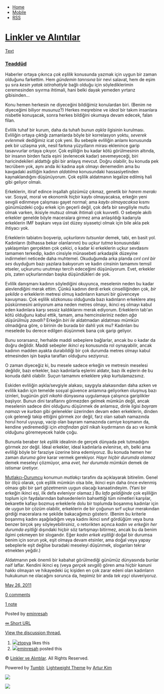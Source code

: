 -   [Home](/)
-   [Mobile](/mobile)
-   [RSS](http://eminresah.tumblr.com/rss)

[Linkler ve Alıntılar](/)
=========================

[Text](http://eminresah.tumblr.com/post/5858985273/teaddud)

### [Teaddüd](http://eminresah.tumblr.com/post/5858985273/teaddud)

Haberler ortaya çıkınca *çok eşlilik* konusunda yazmak için uygun bir
zaman olduğunu farkettim. Hem *gündemin tanrısına* bir nevi salavat, hem
de eşim şu sıra *kesin yatak istirahatiyle* bağlı olduğu için
söylediklerimin ceremesinden sıyırma ihtimali, hani belki dayak yemeden
yırtarız gibisinden…

Konu hemen herkesin ne diyeceğini bildiğimiz konulardan biri. (Benim ne
diyeceğimi biliyor musunuz?) Herkes meşrebine ve *ideal* bir takım
insanlara nisbetle konuşacak, sonra herkes bildiğini okumaya devam
edecek, falan filan.

Evlilik tuhaf bir kurum, daha da tuhafı bunun *aşkla* ilgisinin
kurulması. Evliliğin ortaya çıktığı zamanlarda böyle bir korrelasyon
yoktu, *severek evlenmek* dediğimiz icat çok yeni. Bu sebeple evliliğin
anlamı konusunda pek bir uzlaşma yok, nesil farkına yüzyılların mirası
eklenince garip tasavvurlar ortaya çıkıyor. Çok eşliliğin bu kadar kötü
görülmesinin altında, bir insanın birden fazla eşini (evlenecek kadar)
sevemeyeceği, biri haricindekileri aldattığı gibi bir anlayış mevcut.
Doğru olabilir, bu konuda pek tecrübem yok, aynı anda iki kadına aşık
olmayı denemedim ama bu kavgadaki asitliğin kadının *aldatılma*
konusundaki hassasiyetinden kaynaklandığını düşünüyorum. Çok eşlilik
aldatmanın legalize edilmiş hali gibi geliyor olmalı.

Erkeklerin, itiraf edince inşallah gözümüz çıkmaz, genetik bir *harem
merakı* var. Sosyal, moral ve ekonomik hiçbir kaybı olmayacaksa, erkeğin
yeni sevgili edinmeye çalışması gayet normal; ama *kaybı olmayacaksa*
kısmı günümüzdeki çoğu erkek için geçerli değil, çok defa bir sevgiliyle
mutlu olmak varken, ikisiyle mutsuz olmak ihtimali çok kuvvetli. O
sebeple akıllı erkekler genelde böyle maceralara girmez ama anlaşıldığı
kadarıyla erkeklerin IMF başkanı veya üst düzey siyasetçi olmak için
bile akla pek ihtiyacı yok.

Erkeklerin tabiatını boşverip, *uçkurlarını tutsunlar* demek, tabi, en
basit yol. Kadınların (bilhassa bekar olanlarının) bu *uçkur tutma*
konusundaki yaklaşımları gerçekten çok çekici, o kadar ki erkeklerin
uçkur sevdasını tamamen terkedip, kadın cinsiyle münasebeti arkadaşlık
düzeyine indirmeleri neticede daha muhtemel. Okuduğumda arka planda
*cırıl cırıl bir ses* duyduğum bazı yazılara bakıyorum ve kadın cinsinin
tamamını temsil etseler, uçkurumu unutmayı tercih edeceğimi düşünüyorum.
Evet, erkekler pis, zaten uçkurlarından başka düşündükleri de yok.

Evlilik danışmanı kadının söylediğini okuyunca, meselenin neden bu kadar
alevlendiğini merak ettim. Çünkü kadının derdi erkek cinselliğinden çok,
*bir şekilde* o erkeklerin metresi olmuş kadınların kanuni bir güvenceye
kavuşması. Çok eşlilik sözkonusu olduğunda bazı kadınların erkeklere
ateş püskürmesini anlıyorum ama neden metres olmayı, ikinci eş olmayı
kabul eden kadınlara karşı sessiz kaldıklarını merak ediyorum.
Erkeklerin tab'an kötü olduğunu kabul ettik, tamam, ama hemcinsleriniz
neden *ağa düşürülmüş zavallı?* Erkeğin *biri ile* aldatmadan aldatması
mümkün olmadığına göre, o birinin de burada bir dahli yok mu? Kadınları
bu meselede bu derece edilgen düşünmek bana çok garip geliyor.

Bunu sorarsanız, herhalde maddi sebeplere bağlarlar, ancak bu o kadar da
doğru değildir. Maddi sebepler *ikinci eş* konusunda rol oynayabilir,
ancak kadının madden ayakta durabildiği bir çok durumda metres olmayı
kabul etmesinden işin başka tarafları olduğunu seziyoruz.

O zaman diyeceğiz ki, bu mesele sadece erkeğin ve metresin meselesi
değildir, bazı erkekler, bazı kadınlarla eşlerini aldatır, bazı ilk
eşlerin de bu konuda dahli olabilir. Suçun tamamını erkeklere yıkıp
kurtulamazsınız.

Eskiden evliliğin aşkla/sevgiyle alakası, saygıyla alakasından daha
azken ve evlilik kadın için temelde sosyal güvence anlamına geliyorken
oluşmuş bazı izinleri, bugünün *gizli nikahlı* dünyasına uygulamaya
çalışınca gariplikler başlıyor. Bunun dini taraflarını görmezden gelmek
mümkün değil, ancak meselenin sadece dini olduğunu düşünmek de anlamsız,
dinle ilgisi *bayram namazı* ve *kurban* gibi gelenekler üzerinden devam
eden erkeklerin, dinden çok geleneği takip ettiğini görmek zor değil,
farz olan sabah namazında horul horul uyuyup, vacip olan bayram
namazında camiye koşmanın da, kendine yediremediği için *etrafından
gizli* nikah kıydırmanın da acı ve komik olduğunu göremeyecek halde
çoğu.

Bununla beraber *tek eşlilik* idealinin de gerçek dünyada pek
tutmadığını görmek zor değil. İdeal erkekler, ideal kadınlarla
evlenirse, eh, belki ama evliliği böyle bir faraziye üzerine bina
edemiyoruz. Bu konuda hemen her zaman *duruma göre* karar vermek
gerekiyor. *Hayır hiçbir durumda olamaz* demek meseleyi çözmüyor, ama
*evet, her durumda mümkün* demek de istismar üretiyor.

[Mutlakçı-Durumcu](http://blog.eminresah.com/?p=371) konumun *mutlakçı*
tarafını da açıklayarak bitirelim. Genel bir ölçü olarak, çok eşlilik
mümkün olsa bile, ikinci eşin daha önce evlenmiş olması gibi bir şart
gözetmenin uygun olacağı kanaatindeyim. (Yani bir erkeğin ikinci eşi,
ilk defa evleniyor olamaz.) Bu *lafa geldiğinde* çok eşliliğin toplum
için faydalarından bahsedenlerin bahsettiği tüm nimetleri karşılar,
bekaretle kafayı bozmuş erkeklerle dolu bir toplumda boşanmış kadınlar
için de uygun bir çözüm olabilir, erkeklerin de bir çoğunun sırf uçkur
merakından girdiği maceralara ne şekilde bakacağımızı gösterir. (Benim
bu kriterle boşanmış kadını aşağıladığım veya kadını ikinci sınıf
gördüğüm veya buna benzer birçok şey söyleyebilirsiniz, o retorikten
açınca *kadın ve erkeğin her durumda eşitliği* dışındaki hiçbir söz
tartışmayı bitirmez, ancak bu da benim ilgimi çekmeyen bir slogandır.
Eğer *kadın erkek eşitliği* doğal bir durumsa benim için sorun yok, eşit
olmaya devam etsinler, ama doğal veya yapay sebeplerle eşit değilse
buradaki meseleyi düşünmek, sloganları tekrar etmekten yeğdir.)

Aldatmanın pek önemli bir kabahat görülmediği günümüz dünyasında bunlar
naif laflar. Kendini ikinci eş (veya *gerçek sevgili*) gören ama hiçbir
kanuni hakkı olmayan ve hikayedeki üç kişiden en çok zarar edeni olan
kadınların hukukunun ne olacağını sorunca da, hepimiz bir anda *tek
eşçi* oluveriyoruz.

[May 26, 2011](http://eminresah.tumblr.com/post/5858985273/teaddud)

[0
comments](http://eminresah.tumblr.com/post/5858985273/teaddud#disqus_thread)

[1 note](http://eminresah.tumblr.com/post/5858985273/teaddud#notes)

Posted by [eminresah](http://eminresah.tumblr.com/)

[∞ Short URL](http://tmblr.co/ZWS1Oy5TEGKv)

[View the discussion thread.](http://erblog.disqus.com/?url=ref)

1.  [![](http://38.media.tumblr.com/avatar_17d7756f7f8f_16.png)](http://ztopya.tumblr.com/ "aglea ")[ztopya](http://ztopya.tumblr.com/ "aglea")
    likes this
2.  [![](http://38.media.tumblr.com/avatar_06c8562d8d9e_16.png)](http://eminresah.tumblr.com/ "Linkler ve Alıntılar")[eminresah](http://eminresah.tumblr.com/ "Linkler ve Alıntılar")
    posted this

© [Linkler ve Alıntılar](/). All Rights Reserved.

Powered by [Tumblr](http://tumblr.com). [Lightweight
Theme](http://www.tumblr.com/theme/10820) by [Artur
Kim](http://arturkim.com)

![](https://px.srvcs.tumblr.com/impixu?T=1434918962&J=eyJ0eXBlIjoidXJsIiwidXJsIjoiaHR0cDpcL1wvZW1pbnJlc2FoLnR1bWJsci5jb21cL3Bvc3RcLzU4NTg5ODUyNzNcL3RlYWRkdWQiLCJyZXF0eXBlIjowLCJyb3V0ZSI6IlwvcG9zdFwvOmlkXC86c3VtbWFyeSIsIm5vc2NyaXB0IjoxfQ==&U=AIEPDLLMCI&K=b57b8b5e23cad13f3a0dd7a4c298a5a0346b7606bb5cbe4248728861731606e9&R=)

![](https://px.srvcs.tumblr.com/impixu?T=1434918962&J=eyJ0eXBlIjoicG9zdCIsInVybCI6Imh0dHA6XC9cL2VtaW5yZXNhaC50dW1ibHIuY29tXC9wb3N0XC81ODU4OTg1MjczXC90ZWFkZHVkIiwicmVxdHlwZSI6MCwicm91dGUiOiJcL3Bvc3RcLzppZFwvOnN1bW1hcnkiLCJwb3N0cyI6W3sicG9zdGlkIjoiNTg1ODk4NTI3MyIsImJsb2dpZCI6IjM2NDgwMjgiLCJzb3VyY2UiOjMzfV0sIm5vc2NyaXB0IjoxfQ==&U=EPIDNJIKEC&K=b49e7168128bf259a29f2a2f2473c8fe793749bed22f01a6725a382b64ba29d0&R=)

